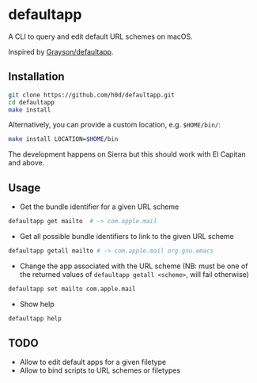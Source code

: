 # defaultapp
A CLI to query and edit default URL schemes on macOS.

Inspired by [Grayson/defaultapp](https://github.com/Grayson/defaultapp/).

## Installation

```sh
git clone https://github.com/h0d/defaultapp.git
cd defaultapp
make install
```

Alternatively, you can provide a custom location, e.g. `$HOME/bin/`:

```sh
make install LOCATION=$HOME/bin
```

The development happens on Sierra but this should work with El Capitan and above.

## Usage
- Get the bundle identifier for a given URL scheme

```sh
defaultapp get mailto  # -> com.apple.mail
```

- Get all possible bundle identifiers to link to the given URL scheme

```sh
defaultapp getall mailto # -> com.apple.mail org.gnu.emacs
```

- Change the app associated with the URL scheme (NB: must be one of the returned values of `defaultapp getall <scheme>`, will fail otherwise)

```sh
defaultapp set mailto com.apple.mail
```

- Show help

```sh
defaultapp help
```

## TODO
- Allow to edit default apps for a given filetype
- Allow to bind scripts to URL schemes or filetypes
